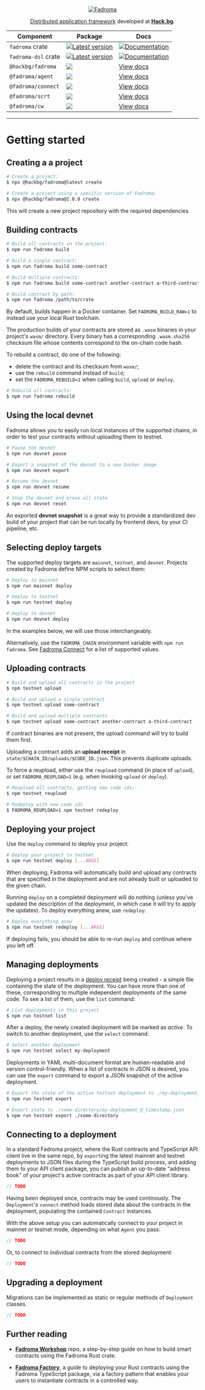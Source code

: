 <div align="center">

[![Fadroma](./banner2.svg)](https://fadroma.tech)

[Distributed application framework](https://fadroma.tech) developed at
[**Hack.bg**](https://hack.bg).

|Component|Package|Docs|
|-|-|-|
|`fadroma` crate|[![Latest version](https://img.shields.io/crates/v/fadroma.svg?color=%2365b34c&style=for-the-badge)](https://crates.io/crates/fadroma)|[![Documentation](https://img.shields.io/docsrs/fadroma/latest?color=%2365b34c&style=for-the-badge)](https://docs.rs/fadroma)|
|`fadroma-dsl` crate|[![Latest version](https://img.shields.io/crates/v/fadroma-dsl.svg?color=%2365b34c&style=for-the-badge)](https://crates.io/crates/fadroma-dsl)|[![Documentation](https://img.shields.io/docsrs/fadroma-dsl/latest?color=%2365b34c&style=for-the-badge)](https://docs.rs/fadroma-dsl)|
|`@hackbg/fadroma`|[![](https://img.shields.io/npm/v/@hackbg/fadroma?color=%2365b34c&style=for-the-badge)](https://www.npmjs.com/package/@hackbg/fadroma)|[View docs](https://fadroma.tech/ts/modules/_hackbg_fadroma.html)|
|`@fadroma/agent`|[![](https://img.shields.io/npm/v/@fadroma/agent?color=%2365b34c&style=for-the-badge)](https://www.npmjs.com/package/@fadroma/agent)|[View docs](https://fadroma.tech/ts/modules/_fadroma_agent.html)|
|`@fadroma/connect`|[![](https://img.shields.io/npm/v/@fadroma/connect?color=%2365b34c&style=for-the-badge)](https://www.npmjs.com/package/@fadroma/scrt)|[View docs](https://fadroma.tech/ts/modules/_fadroma_connect.html)|
|`@fadroma/scrt`|[![](https://img.shields.io/npm/v/@fadroma/scrt?color=%2365b34c&style=for-the-badge)](https://www.npmjs.com/package/@fadroma/connect)|[View docs](https://fadroma.tech/ts/modules/_fadroma_scrt.html)|
|`@fadroma/cw`|[![](https://img.shields.io/npm/v/@fadroma/cw?color=%2365b34c&style=for-the-badge)](https://www.npmjs.com/package/@fadroma/connect)|[View docs](https://fadroma.tech/ts/modules/_fadroma_cw.html)|

</div>

---

# Getting started

## Creating a a project

```sh
# Create a project:
$ npx @hackbg/fadroma@latest create

# Create a project using a specific version of Fadroma:
$ npx @hackbg/fadroma@2.0.0 create
```

This will create a new project repository with the required dependencies.

## Building contracts

```sh
# Build all contracts in the project:
$ npm run fadroma build

# Build a single contract:
$ npm run fadroma build some-contract

# Build multiple contracts:
$ npm run fadroma build some-contract another-contract a-third-contract

# Build contract by path:
$ npm run fadroma /path/to/crate
```

By default, builds happen in a Docker container. Set `FADROMA_BUILD_RAW=1` to instead use
your local Rust toolchain.

The production builds of your contracts are stored as `.wasm` binaries in your project's
`wasm/` directory. Every binary has a corresponding `.wasm.sha256` checksum file whose contents
correspond to the on-chain code hash.

To rebuild a contract, do one of the following:
* delete the contract and its checksum from `wasm/`;
* use the `rebuild` command instead of `build`;
* set the `FADROMA_REBUILD=1` when calling `build`, `upload` or `deploy`.

```sh
# Rebuild all contracts:
$ npm run fadroma rebuild
```

## Using the local devnet

Fadroma allows you to easily run local instances of the supported chains,
in order to test your contracts without uploading them to testnet.

```sh
# Pause the devnet
$ npm run devnet pause

# Export a snapshot of the devnet to a new Docker image
$ npm run devnet export

# Resume the devnet
$ npm run devnet resume

# Stop the devnet and erase all state
$ npm run devnet reset
```

An exported **devnet snapshot** is a great way to provide a standardized dev build
of your project that can be run locally by frontend devs, by your CI pipeline, etc.

## Selecting deploy targets

The supported deploy targets are `mainnet`, `testnet`, and `devnet`. Projects created by Fadroma
define NPM scripts to select them:

```sh
# Deploy to mainnet
$ npm run mainnet deploy

# Deploy to testnet
$ npm run testnet deploy

# Deploy to devnet
$ npm run devnet deploy
```

In the examples below, we will use those interchangeably.

Alternatively, use the `FADROMA_CHAIN` environment variable with `npm run fadroma`.
See [Fadroma Connect](./connect/README.md) for a list of supported values.

## Uploading contracts

```sh
# Build and upload all contracts in the project
$ npm testnet upload

# Build and upload a single contract
$ npm testnet upload some-contract

# Build and upload multiple contracts
$ npm testnet upload some-contract another-contract a-third-contract
```

If contract binaries are not present, the upload command will try to build them first.

Uploading a contract adds an **upload receipt** in `state/$CHAIN_ID/uploads/$CODE_ID.json`.
This prevents duplicate uploads.

To force a reupload, either use the `reupload` command (in place of `upload`), or set
`FADROMA_REUPLOAD=1` (e.g. when invoking `upload` or `deploy`).

```sh
# Reupload all contracts, getting new code ids:
$ npm testnet reupload

# Redeploy with new code ids
$ FADROMA_REUPLOAD=1 npm testnet redeploy
```

## Deploying your project

Use the `deploy` command to deploy your project:

```sh
# Deploy your project to testnet
$ npm run testnet deploy [...ARGS]
```

When deploying, Fadroma will automatically build and upload any contracts that are
specified in the deployment and are not already built or uploaded to the given chain.

Running `deploy` on a completed deployment will do nothing (unless you've updated the
description of the deployment, in which case it will try to apply the updates).
To deploy everything anew, use `redeploy`:

```sh
# Deploy everything anew
$ npm run testnet redeploy [...ARGS]
```

If deploying fails, you should be able to re-run `deploy` and continue where you left off.

## Managing deployments

Deploying a project results in a [deploy receipt](#deploy-receipts) being created -
a simple file containing the state of the deployment. You can have more than one of
these, corresponding to multiple independent deployments of the same code. To see
a list of them, use the `list` command:

```sh
# List deployments in this project
$ npm run testnet list
```

After a deploy, the newly created deployment will be marked as *active*. To switch
to another deployment, use the `select` command:

```sh
# Select another deployment
$ npm run testnet select my-deployment
```

Deployments in YAML multi-document format are human-readable and version control-friendly.
When a list of contracts in JSON is desired, you can use the `export` command to export a JSON
snapshot of the active deployment.

```sh
# Export the state of the active testnet deployment to ./my-deployment_@_timestamp.json
$ npm run testnet export

# Export state to ./some-directory/my-deployment_@_timestamp.json
$ npm run testnet export ./some-directory
```

## Connecting to a deployment

In a standard Fadroma project, where the Rust contracts
and TypeScript API client live in the same repo, by `export`ing
the latest mainnet and testnet deployments to JSON files
during the TypeScript build process, and adding them to your
API client package, you can publish an up-to-date "address book"
of your project's active contracts as part of your API client library.

```typescript
// TODO
```

Having been deployed once, contracts may be used continously.
The `Deployment`'s `connect` method loads stored data about
the contracts in the deployment, populating the contained
`Contract` instances.

With the above setup you can automatically connect to
your project in mainnet or testnet mode, depending on
what `Agent` you pass:

```typescript
// TODO
```

Or, to connect to individual contracts from the stored deployment:

```typescript
// TODO
```

## Upgrading a deployment

Migrations can be implemented as static or regular methods
of `Deployment` classes.

```typescript
// TODO
```

## Further reading

* [**Fadroma Workshop**](https://github.com/hackbg/fadroma-workshop) repo,
  a step-by-step guide on how to build smart contracts using the Fadroma Rust crate.

* [**Fadroma Factory**](https://fadroma.tech/factory.html),
  a guide to deploying your Rust contracts using the Fadroma TypeScript package,
  via a factory pattern that enables your users to instantiate contracts in a controlled way.
